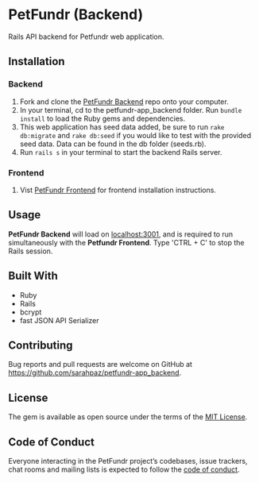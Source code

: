 # PetFundr (Backend)

Rails API backend for Petfundr web application.

## Installation

### Backend

1. Fork and clone the [PetFundr Backend](https://github.com/sarahpaz/petfundr-app_backend) repo onto your computer.
2. In your terminal, cd to the petfundr-app_backend folder. Run `bundle install` to load the Ruby gems and dependencies.
3. This web application has seed data added, be sure to run `rake db:migrate` and `rake db:seed` if you would like to test with the provided seed data. Data can be found in the db folder (seeds.rb).
4. Run `rails s` in your terminal to start the backend Rails server.

### Frontend

1. Vist [PetFundr Frontend](https://github.com/sarahpaz/petfundr-app_frontend) for frontend installation instructions.

## Usage

**PetFundr Backend** will load on [localhost:3001](https://localhost:3001), and is required to run simultaneously with the **Petfundr Frontend**. Type 'CTRL + C' to stop the Rails session.

## Built With

- Ruby
- Rails
- bcrypt
- fast JSON API Serializer

## Contributing

Bug reports and pull requests are welcome on GitHub at https://github.com/sarahpaz/petfundr-app_backend.

## License

The gem is available as open source under the terms of the [MIT License](https://opensource.org/licenses/MIT).

## Code of Conduct

Everyone interacting in the PetFundr project’s codebases, issue trackers, chat rooms and mailing lists is expected to follow the [code of conduct](https://github.com/sarahpaz/tealish/blob/master/CODE_OF_CONDUCT.md).
